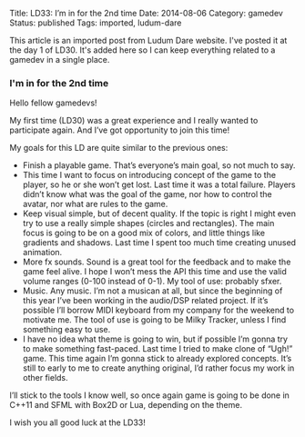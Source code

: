 Title: LD33: I’m in for the 2nd time
Date: 2014-08-06
Category: gamedev
Status: published
Tags: imported, ludum-dare

This article is an imported post from Ludum Dare website. I've posted it
at the day 1 of LD30. It's added here so I can keep everything related to
a gamedev in a single place.

<!-- PELICAN_END_SUMMARY -->

### I'm in for the 2nd time

Hello fellow gamedevs!

My first time (LD30) was a great experience and I really wanted to participate
again. And I’ve got opportunity to join this time!

My goals for this LD are quite similar to the previous ones:

- Finish a playable game. That’s everyone’s main goal, so not much to say.
- This time I want to focus on introducing concept of the game to the player,
  so he or she won’t get lost. Last time it was a total failure. Players didn’t
  know what was the goal of the game, nor how to control the avatar, nor what are
  rules to the game.
- Keep visual simple, but of decent quality. If the topic is right I might even
  try to use a really simple shapes (circles and rectangles). The main focus is
  going to be on a good mix of colors, and little things like gradients and
  shadows. Last time I spent too much time creating unused animation.
- More fx sounds. Sound is a great tool for the feedback and to make the game
  feel alive. I hope I won’t mess the API this time and use the valid volume
  ranges (0-100 instead of 0-1). My tool of use: probably sfxer.
- Music. Any music. I’m not a musican at all, but since the beginning of this
  year I’ve been working in the audio/DSP related project. If it’s possible
  I’ll borrow MIDI keyboard from my company for the weekend to motivate me. The
  tool of use is going to be Milky Tracker, unless I find something easy to use.
- I have no idea what theme is going to win, but if possible I’m gonna try to
  make something fast-paced. Last time I tried to make clone of “Ugh!” game.
  This time again I’m gonna stick to already explored concepts. It’s still to
  early to me to create anything original, I’d rather focus my work in other
  fields.

I’ll stick to the tools I know well, so once again game is going to be done in
C++11 and SFML with Box2D or Lua, depending on the theme.

I wish you all good luck at the LD33!

